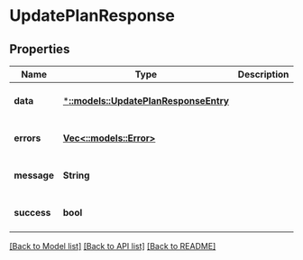 # UpdatePlanResponse

## Properties

| Name        | Type                                                                 | Description | Notes                        |
| ----------- | -------------------------------------------------------------------- | ----------- | ---------------------------- |
| **data**    | [***::models::UpdatePlanResponseEntry**](UpdatePlanResponseEntry.md) |             | [optional] [default to null] |
| **errors**  | [**Vec<::models::Error>**](Error.md)                                 |             | [optional] [default to null] |
| **message** | **String**                                                           |             | [optional] [default to null] |
| **success** | **bool**                                                             |             | [optional] [default to null] |

[[Back to Model list]](../README.md#documentation-for-models) [[Back to API list]](../README.md#documentation-for-api-endpoints) [[Back to README]](../README.md)
